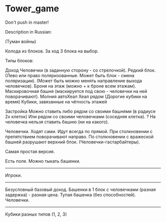 # Tower_game

Don't push in master!

Description in Russian:

(Туман войны)

Колода из блоков.
За ход 3 блока на выбор.


Типы блоков:

Доход
Человечки (в заданную сторону - со стрелочкой). Редкий блок. 
(Лево или право поляризованные. Может быть блок - смена поляризации).
(Может быть можно менять направление выхода человечков).
Броня на этаж (можно + к броне всем этажам).
Маскировочная башня (маскируется под свою - человечки на ней поворачивают).
Молния
автоХеал
Хеал рядом
(Дорогие кубики на время)
Кубики, завязанные на чётность этажей

Застройка
Можно ставить либо рядом со своими башнями (в радиусе 2х клеток)
Или рядом со своими человечками (соседняя клетка).
? На человечка нельзя ставить башню (ни на какого).

Человечки.
Ходят сами. Идут всегда по прямой. При столкновении с препятствием поворачивают направо.
По столкновении с вражеской башней разрушают верхний блок.
(Человечки-гастарбайтеры).

Самая простая версия.

Есть поле.
Можно тыкать башенки.

---
Игроки.

---
Безусловный базовый доход.
Башенки в 1 блок с человечками (разная задержка) - разная цена.
Тупая башенка (без способностей).
Человечки.

---
Кубики разных типов (1, 2, 3)
